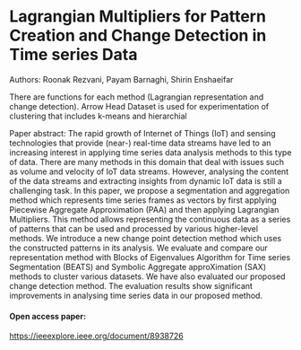 # Lagrangian Multipliers for Pattern Creation and Change Detection in Time series Data

Authors: Roonak Rezvani, Payam Barnaghi, Shirin Enshaeifar


There are functions for each method (Lagrangian representation and change detection). Arrow Head Dataset is used for experimentation of clustering that includes k-means and hierarchial

Paper abstract: The rapid growth of Internet of Things (IoT) and sensing technologies that provide (near-) real-time data streams have led to an increasing interest in applying time series data analysis methods to this type of data. There are many methods in this domain that deal with issues such as volume and velocity of IoT data streams. However, analysing the content of the data streams and extracting insights from dynamic IoT data is still a challenging task. In this paper, we propose a segmentation and aggregation method which represents time series frames as vectors by first applying Piecewise Aggregate Approximation (PAA) and then applying Lagrangian Multipliers. This method allows representing the continuous data as a series of patterns that can be used and processed by various higher-level methods. We introduce a new change point detection method which uses the constructed patterns in its analysis. We evaluate and compare our representation method with Blocks of Eigenvalues Algorithm for Time series Segmentation (BEATS) and Symbolic Aggregate approXimation (SAX) methods to cluster various datasets. We have also evaluated our proposed change detection method. The evaluation results show significant improvements in analysing time series data in our proposed method.

####  Open access paper: 
https://ieeexplore.ieee.org/document/8938726
